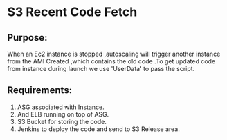 # S3 Recent Code Fetch 

## Purpose: 
When an Ec2 instance is stopped ,autoscaling will trigger another instance from the AMI Created ,which contains the old code .To get updated code from instance during launch we use 'UserData' to pass the script.

## Requirements:
  1. ASG associated with Instance.
  2. And ELB running on top of ASG.
  3. S3 Bucket for storing the code.
  4. Jenkins to deploy the code and send to S3 Release area.
